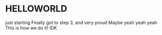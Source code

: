 # HELLOWORLD
just starting
Finally got to step 3, and very proud
Maybe
yeah yeah yeah
This is how we do it!
IDK
